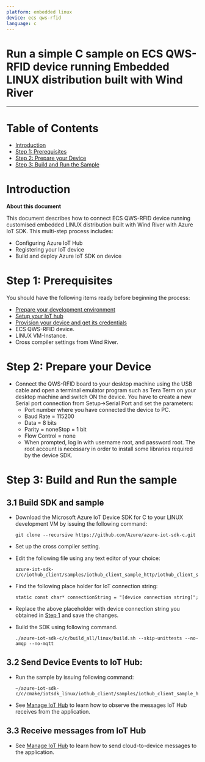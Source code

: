 ```yaml
---
platform: embedded linux
device: ecs qws-rfid
language: c
---
```


Run a simple C sample on ECS QWS-RFID device running Embedded LINUX distribution built with Wind River
===
---

# Table of Contents

-   [Introduction](#Introduction)
-   [Step 1: Prerequisites](#Prerequisites)
-   [Step 2: Prepare your Device](#PrepareDevice)
-   [Step 3: Build and Run the Sample](#Build)

<a name="Introduction"></a>
# Introduction

**About this document**

This document describes how to connect ECS QWS-RFID device running customised embedded LINUX distribution built with Wind River with Azure IoT SDK. This multi-step process includes:
-   Configuring Azure IoT Hub
-   Registering your IoT device
-   Build and deploy Azure IoT SDK on device

<a name="Prerequisites"></a>
# Step 1: Prerequisites

You should have the following items ready before beginning the process:

-   [Prepare your development environment][setup-devbox-linux]
-   [Setup your IoT hub][lnk-setup-iot-hub]
-   [Provision your device and get its credentials][lnk-manage-iot-hub]
-   ECS QWS-RFID device.
-   LINUX VM-Instance.
-   Cross compiler settings from Wind River.

<a name="PrepareDevice"></a>
# Step 2: Prepare your Device
-   Connect the QWS-RFID board to your desktop machine using the USB cable and open a terminal emulator program such as Tera Term on your desktop machine and switch ON the device. You have to create a new Serial port connection from Setup->Serial Port and set the parameters:
    -   Port number where you have connected the device to PC.
    -   Baud Rate = 115200
    -   Data = 8 bits
    -   Parity = noneStop = 1 bit
    -   Flow Control = none
    -   When prompted, log in with username root, and password root. The root account is necessary in order to install some libraries required by the device SDK.


<a name="Build"></a>
# Step 3: Build and Run the sample

<a name="Load"></a>
## 3.1 Build SDK and sample

-   Download the Microsoft Azure IoT Device SDK for C to your LINUX development VM by issuing the following command:

        git clone --recursive https://github.com/Azure/azure-iot-sdk-c.git

-   Set up the cross compiler setting.

-   Edit the following file using any text editor of your choice:

        azure-iot-sdk-c/c/iothub_client/samples/iothub_client_sample_http/iothub_client_sample_http.c

-   Find the following place holder for IoT connection string:

        static const char* connectionString = "[device connection string]";

-   Replace the above placeholder with device connection string you obtained in [Step 1](#Prerequisites) and save the changes.

-   Build the SDK using following command.

        ./azure-iot-sdk-c/c/build_all/linux/build.sh --skip-unittests --no-amqp --no-mqtt

## 3.2 Send Device Events to IoT Hub:

-   Run the sample by issuing following command:

        ~/azure-iot-sdk-c/c/cmake/iotsdk_linux/iothub_client/samples/iothub_client_sample_http/iothub_client_sample_http

-   See [Manage IoT Hub][lnk-manage-iot-hub] to learn how to observe the messages IoT Hub receives from the application.

## 3.3 Receive messages from IoT Hub

-   See [Manage IoT Hub][lnk-manage-iot-hub] to learn how to send cloud-to-device messages to the application.

[setup-devbox-linux]: https://github.com/Azure/azure-iot-sdk-c/blob/master/doc/devbox_setup.md
[lnk-setup-iot-hub]: ../setup_iothub.md
[lnk-manage-iot-hub]: ../manage_iot_hub.md
